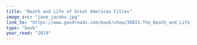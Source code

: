 ```yaml
---
title: "Death and Life of Great American Cities"
image_src: "jane_jacobs.jpg"
link_to: "https://www.goodreads.com/book/show/30833.The_Death_and_Life_of_Great_American_Cities"
type: "book"
year_read: "2019"
---
```

